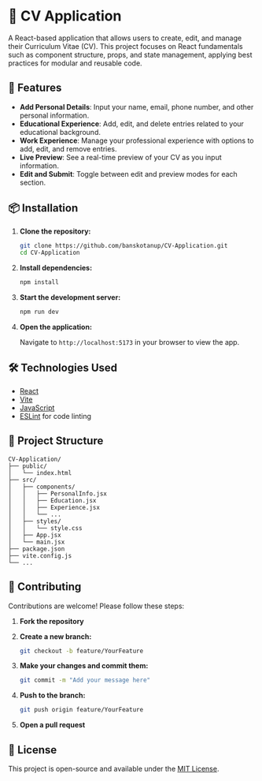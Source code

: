 # 📄 CV Application

A React-based application that allows users to create, edit, and manage their Curriculum Vitae (CV). This project focuses on React fundamentals such as component structure, props, and state management, applying best practices for modular and reusable code.

## 🚀 Features

- **Add Personal Details**: Input your name, email, phone number, and other personal information.
- **Educational Experience**: Add, edit, and delete entries related to your educational background.
- **Work Experience**: Manage your professional experience with options to add, edit, and remove entries.
- **Live Preview**: See a real-time preview of your CV as you input information.
- **Edit and Submit**: Toggle between edit and preview modes for each section.

## 📦 Installation

1. **Clone the repository:**

   ```bash
   git clone https://github.com/banskotanup/CV-Application.git
   cd CV-Application
   ```

2. **Install dependencies:**

   ```bash
   npm install
   ```

3. **Start the development server:**

   ```bash
   npm run dev
   ```

4. **Open the application:**

   Navigate to `http://localhost:5173` in your browser to view the app.

## 🛠️ Technologies Used

- [React](https://reactjs.org/)
- [Vite](https://vitejs.dev/)
- [JavaScript](https://developer.mozilla.org/en-US/docs/Web/JavaScript)
- [ESLint](https://eslint.org/) for code linting

## 📁 Project Structure

```plaintext
CV-Application/
├── public/
│   └── index.html
├── src/
│   ├── components/
│   │   ├── PersonalInfo.jsx
│   │   ├── Education.jsx
│   │   ├── Experience.jsx
│   │   └── ...
│   ├── styles/
│   │   └── style.css
│   ├── App.jsx
│   └── main.jsx
├── package.json
├── vite.config.js
└── ...
```

## 🤝 Contributing

Contributions are welcome! Please follow these steps:

1. **Fork the repository**

2. **Create a new branch:**

   ```bash
   git checkout -b feature/YourFeature
   ```

3. **Make your changes and commit them:**

   ```bash
   git commit -m "Add your message here"
   ```

4. **Push to the branch:**

   ```bash
   git push origin feature/YourFeature
   ```

5. **Open a pull request**

## 📄 License

This project is open-source and available under the [MIT License](LICENSE).
